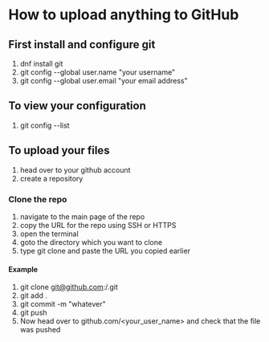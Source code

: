 # How to upload anything to GitHub

## First install and configure **git**

1. dnf install git
1. git config --global user.name "your username"
1. git config --global user.email "your email address"

## To view your configuration

1. git config --list


## To upload your files

1. head over to your github account
1. create a repository

### Clone the repo

1. navigate to the main page of the repo
1. copy the URL for the repo using SSH or HTTPS
1. open the terminal
1. goto the directory which you want to clone
1. type git clone and paste the URL you copied earlier

#### Example

1. git clone git@github.com:<username>/<reponame>.git
1. git add .
1. git commit -m "whatever"
1. git push
1. Now head over to github.com/<your_user_name> and check that the file was pushed
